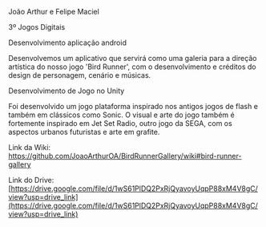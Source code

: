 João Arthur e Felipe Maciel

3º Jogos Digitais

Desenvolvimento aplicação android

Desenvolvemos um aplicativo que servirá como uma galeria para a direção artística do nosso jogo 'Bird Runner', com o desenvolvimento e créditos do design de personagem, cenário e músicas.

Desenvolvimento de Jogo no Unity

Foi desenvolvido um jogo plataforma inspirado nos antigos jogos de flash e também em clássicos como Sonic. O visual e arte do jogo também é fortemente inspirado em Jet Set Radio, outro jogo da SEGA, com os aspectos urbanos futuristas e arte em grafite.

Link da Wiki: https://github.com/JoaoArthurOA/BirdRunnerGallery/wiki#bird-runner-gallery

Link do Drive: [https://drive.google.com/file/d/1wS61PlDQ2PxRjQyavoyUqpP88xM4V8gC/view?usp=drive_link](https://drive.google.com/file/d/1wS61PlDQ2PxRjQyavoyUqpP88xM4V8gC/view?usp=drive_link)
